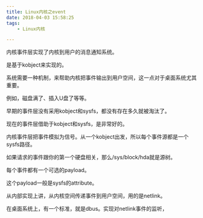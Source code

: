 ```yaml
---
title: Linux内核之event
date: 2018-04-03 15:58:25
tags:
	- Linux内核

---
```




内核事件层实现了内核到用户的消息通知系统。

是基于kobject来实现的。

系统需要一种机制，来帮助内核把事件输出到用户空间，这一点对于桌面系统尤其重要。

例如，磁盘满了、插入U盘了等等。

早期的事件层没有采用kobject和sysfs，都没有存在多久就被淘汰了。

现在的事件层借助于kobject和sysfs，是非常好的。

内核事件层把事件模拟为信号。从一个kobject出发，所以每个事件源都是一个sysfs路径。

如果请求的事件跟你的第一个硬盘相关，那么/sys/block/hda就是源树。

每个事件都有一个可选的payload。

这个payload一般是sysfs的attribute。

从内部实现上讲，从内核空间传递事件到用户空间，用的是netlink。

在桌面系统上，有一个标准，就是dbus。实现对netlink事件的监听，